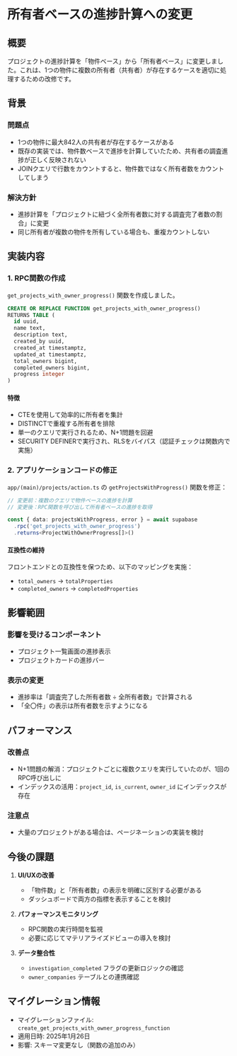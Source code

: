 # 所有者ベースの進捗計算への変更

## 概要

プロジェクトの進捗計算を「物件ベース」から「所有者ベース」に変更しました。これは、1つの物件に複数の所有者（共有者）が存在するケースを適切に処理するための改修です。

## 背景

### 問題点
- 1つの物件に最大842人の共有者が存在するケースがある
- 既存の実装では、物件数ベースで進捗を計算していたため、共有者の調査進捗が正しく反映されない
- JOINクエリで行数をカウントすると、物件数ではなく所有者数をカウントしてしまう

### 解決方針
- 進捗計算を「プロジェクトに紐づく全所有者数に対する調査完了者数の割合」に変更
- 同じ所有者が複数の物件を所有している場合も、重複カウントしない

## 実装内容

### 1. RPC関数の作成

`get_projects_with_owner_progress()` 関数を作成しました。

```sql
CREATE OR REPLACE FUNCTION get_projects_with_owner_progress()
RETURNS TABLE (
  id uuid,
  name text,
  description text,
  created_by uuid,
  created_at timestamptz,
  updated_at timestamptz,
  total_owners bigint,
  completed_owners bigint,
  progress integer
)
```

#### 特徴
- CTEを使用して効率的に所有者を集計
- DISTINCTで重複する所有者を排除
- 単一のクエリで実行されるため、N+1問題を回避
- SECURITY DEFINERで実行され、RLSをバイパス（認証チェックは関数内で実施）

### 2. アプリケーションコードの修正

`app/(main)/projects/action.ts` の `getProjectsWithProgress()` 関数を修正：

```typescript
// 変更前：複数のクエリで物件ベースの進捗を計算
// 変更後：RPC関数を呼び出して所有者ベースの進捗を取得

const { data: projectsWithProgress, error } = await supabase
  .rpc('get_projects_with_owner_progress')
  .returns<ProjectWithOwnerProgress[]>()
```

#### 互換性の維持
フロントエンドとの互換性を保つため、以下のマッピングを実施：
- `total_owners` → `totalProperties`
- `completed_owners` → `completedProperties`

## 影響範囲

### 影響を受けるコンポーネント
- プロジェクト一覧画面の進捗表示
- プロジェクトカードの進捗バー

### 表示の変更
- 進捗率は「調査完了した所有者数 ÷ 全所有者数」で計算される
- 「全〇件」の表示は所有者数を示すようになる

## パフォーマンス

### 改善点
- N+1問題の解消：プロジェクトごとに複数クエリを実行していたのが、1回のRPC呼び出しに
- インデックスの活用：`project_id`, `is_current`, `owner_id` にインデックスが存在

### 注意点
- 大量のプロジェクトがある場合は、ページネーションの実装を検討

## 今後の課題

1. **UI/UXの改善**
   - 「物件数」と「所有者数」の表示を明確に区別する必要がある
   - ダッシュボードで両方の指標を表示することを検討

2. **パフォーマンスモニタリング**
   - RPC関数の実行時間を監視
   - 必要に応じてマテリアライズドビューの導入を検討

3. **データ整合性**
   - `investigation_completed` フラグの更新ロジックの確認
   - `owner_companies` テーブルとの連携確認

## マイグレーション情報

- マイグレーションファイル: `create_get_projects_with_owner_progress_function`
- 適用日時: 2025年1月26日
- 影響: スキーマ変更なし（関数の追加のみ）